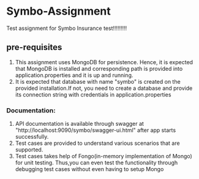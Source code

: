 # Symbo-Assignment
Test assignment for Symbo Insurance test!!!!!!!!!


## pre-requisites
1. This assignment uses MongoDB for persistence. Hence, it is expected that MongoDB is installed and corresponding path is provided into application.properties and it is up and running.
2. It is expected that database with name "symbo" is created on the provided installation.If not, you need to create a database and provide its connection string with credentials in application.properties 


### Documentation:
1. API documentation is available through swagger at "http://localhost:9090/symbo/swagger-ui.html" after app starts successfully.
2. Test cases are provided to understand various scenarios that are supported.
3. Test cases takes help of Fongo(in-memory implementation of Mongo) for unit testing. Thus,you can even test the functionality through debugging test cases without even having to setup Mongo
